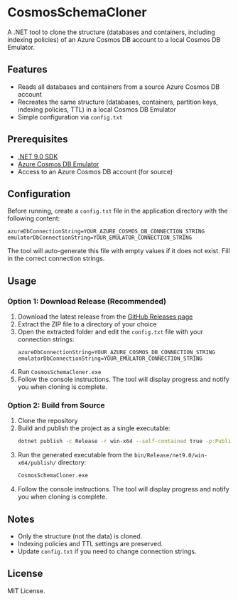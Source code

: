 # CosmosSchemaCloner

A .NET tool to clone the structure (databases and containers, including indexing policies) of an Azure Cosmos DB account to a local Cosmos DB Emulator.

## Features
- Reads all databases and containers from a source Azure Cosmos DB account
- Recreates the same structure (databases, containers, partition keys, indexing policies, TTL) in a local Cosmos DB Emulator
- Simple configuration via `config.txt`

## Prerequisites
- [.NET 9.0 SDK](https://dotnet.microsoft.com/en-us/download)
- [Azure Cosmos DB Emulator](https://learn.microsoft.com/en-us/azure/cosmos-db/local-emulator)
- Access to an Azure Cosmos DB account (for source)

## Configuration
Before running, create a `config.txt` file in the application directory with the following content:

```
azureDbConnectionString=YOUR_AZURE_COSMOS_DB_CONNECTION_STRING
emulatorDbConnectionString=YOUR_EMULATOR_CONNECTION_STRING
```

The tool will auto-generate this file with empty values if it does not exist. Fill in the correct connection strings.

## Usage

### Option 1: Download Release (Recommended)
1. Download the latest release from the [GitHub Releases page](https://github.com/akhilasuraj/CosmosSchemaCloner/releases)
2. Extract the ZIP file to a directory of your choice
3. Open the extracted folder and edit the `config.txt` file with your connection strings:
   ```
   azureDbConnectionString=YOUR_AZURE_COSMOS_DB_CONNECTION_STRING
   emulatorDbConnectionString=YOUR_EMULATOR_CONNECTION_STRING
   ```
4. Run `CosmosSchemaCloner.exe`
5. Follow the console instructions. The tool will display progress and notify you when cloning is complete.

### Option 2: Build from Source
1. Clone the repository
2. Build and publish the project as a single executable:
   ```sh
   dotnet publish -c Release -r win-x64 --self-contained true -p:PublishSingleFile=true -p:IncludeNativeLibrariesForSelfExtract=true
   ```
3. Run the generated executable from the `bin/Release/net9.0/win-x64/publish/` directory:
   ```sh
   CosmosSchemaCloner.exe
   ```
4. Follow the console instructions. The tool will display progress and notify you when cloning is complete.

## Notes
- Only the structure (not the data) is cloned.
- Indexing policies and TTL settings are preserved.
- Update `config.txt` if you need to change connection strings.

## License
MIT License.
